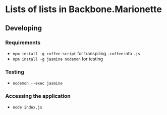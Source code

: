 # Lists of lists in Backbone.Marionette

## Developing

### Requirements

* `npm install -g coffee-script` for transpiling `.coffee` into `.js`
* `npm install -g jasmine nodemon` for testing

### Testing

* `nodemon --exec jasmine`

### Accessing the application

* `node index.js`
